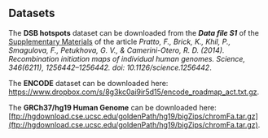 Datasets
--------
The **DSB hotspots** dataset can be downloaded from the **_Data file S1_** of the [Supplementary Materials](https://science.sciencemag.org/content/suppl/2014/11/12/346.6211.1256442.DC1) of the article _Pratto, F., Brick, K., Khil, P., Smagulova, F., Petukhova, G. V., & Camerini-Otero, R. D. (2014). Recombination initiation maps of individual human genomes. Science, 346(6211), 1256442–1256442. doi: 10.1126/science.1256442_.

The **ENCODE** dataset can be downloaded here: https://www.dropbox.com/s/8g3kc0ai9ir5d15/encode_roadmap_act.txt.gz.

The **GRCh37/hg19 Human Genome** can be downloaded here: [ftp://hgdownload.cse.ucsc.edu/goldenPath/hg19/bigZips/chromFa.tar.gz](ftp://hgdownload.cse.ucsc.edu/goldenPath/hg19/bigZips/chromFa.tar.gz).